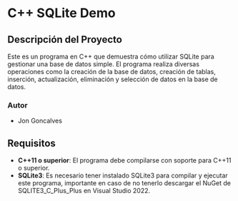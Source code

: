 # C++ SQLite Demo

## Descripción del Proyecto

Este es un programa en C++ que demuestra cómo utilizar SQLite para gestionar una base de datos simple. El programa realiza diversas operaciones como la creación de la base de datos, creación de tablas, inserción, actualización, eliminación y selección de datos en la base de datos.

### Autor
- Jon Goncalves

## Requisitos

- **C++11 o superior**: El programa debe compilarse con soporte para C++11 o superior.
- **SQLite3**: Es necesario tener instalado SQLite3 para compilar y ejecutar este programa, importante en caso de no tenerlo descargar el NuGet de SQLITE3_C_Plus_Plus en Visual Studio 2022.
  
